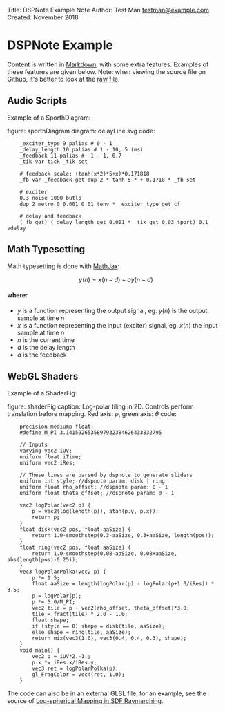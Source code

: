 Title: DSPNote Example Note
Author: Test Man <testman@example.com>
Created: November 2018

# DSPNote Example

Content is written in [Markdown](https://daringfireball.net/projects/markdown/syntax), with some extra features. Examples of these features are given below. Note: when viewing the source file on Github, it's better to look at the [raw file](https://raw.githubusercontent.com/pac-dev/dspnote/master/example/content/exampleNote.md).


## Audio Scripts

Example of a SporthDiagram:

figure: sporthDiagram
diagram: delayLine.svg
code:
```
	_exciter_type 9 palias # 0 - 1
	_delay_length 10 palias # 1 - 10, 5 (ms)
	_feedback 11 palias # -1 - 1, 0.7
	_tik var tick _tik set
	
	# feedback scale: (tanh(x*2)*5+x)*0.171818
	_fb var _feedback get dup 2 * tanh 5 * + 0.1718 * _fb set
	
	# exciter
	0.3 noise 1000 butlp
	dup 2 metro 0 0.001 0.01 tenv * _exciter_type get cf
	
	# delay and feedback
	(_fb get) (_delay_length get 0.001 * _tik get 0.03 tport) 0.1 vdelay
```


## Math Typesetting

Math typesetting is done with [MathJax](https://www.mathjax.org/):

$$
y(n) = x(n-d) + ay(n-d)
$$

#### where:

- $y$ is a function representing the output signal, eg. $y(n)$ is the output sample at time $n$
- $x$ is a function representing the input (exciter) signal, eg. $x(n)$ the input sample at time $n$
- $n$ is the current time
- $d$ is the delay length
- $a$ is the feedback


## WebGL Shaders

Example of a ShaderFig:

figure: shaderFig
caption: Log-polar tiling in 2D. Controls perform translation before mapping. Red axis: $\rho$, green axis: $\theta$
code:
```
	precision mediump float;
	#define M_PI 3.1415926535897932384626433832795
	
	// Inputs
	varying vec2 iUV;
	uniform float iTime;
	uniform vec2 iRes;
	
	// These lines are parsed by dspnote to generate sliders
	uniform int style; //dspnote param: disk | ring
	uniform float rho_offset; //dspnote param: 0 - 1
	uniform float theta_offset; //dspnote param: 0 - 1
	
	vec2 logPolar(vec2 p) {
		p = vec2(log(length(p)), atan(p.y, p.x));
		return p;
	}
	float disk(vec2 pos, float aaSize) {
		return 1.0-smoothstep(0.3-aaSize, 0.3+aaSize, length(pos));
	}
	float ring(vec2 pos, float aaSize) {
		return 1.0-smoothstep(0.08-aaSize, 0.08+aaSize, abs(length(pos)-0.25));
	}
	vec3 logPolarPolka(vec2 p) {
		p *= 1.5;
		float aaSize = length(logPolar(p) - logPolar(p+1.0/iRes)) * 3.5;
		p = logPolar(p);
		p *= 6.0/M_PI;
		vec2 tile = p - vec2(rho_offset, theta_offset)*3.0;
		tile = fract(tile) * 2.0 - 1.0;
		float shape;
		if (style == 0) shape = disk(tile, aaSize);
		else shape = ring(tile, aaSize);
		return mix(vec3(1.0), vec3(0.4, 0.4, 0.3), shape);
	}
	void main() {
		vec2 p = iUV*2.-1.;
		p.x *= iRes.x/iRes.y;
		vec3 ret = logPolarPolka(p);
		gl_FragColor = vec4(ret, 1.0);
	}
```

The code can also be in an external GLSL file, for an example, see the source of [Log-spherical Mapping in SDF Raymarching](https://github.com/pac-dev/notes/tree/master/content).
